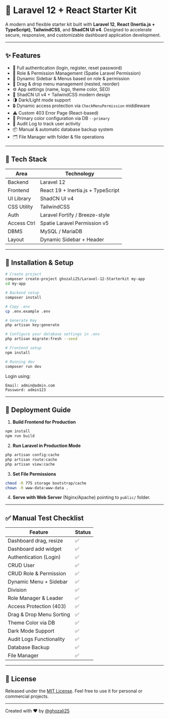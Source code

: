 # 🚀 Laravel 12 + React Starter Kit

A modern and flexible starter kit built with **Laravel 12**, **React (Inertia.js + TypeScript)**, **TailwindCSS**, and **ShadCN UI v4**. Designed to accelerate secure, responsive, and customizable dashboard application development.

---

## ✨ Features

- 🔐 Full authentication (login, register, reset password)
- 👥 Role & Permission Management (Spatie Laravel Permission)
- 📂 Dynamic Sidebar & Menus based on role & permission
- 🧩 Drag & drop menu management (nested, reorder)
- ⚙️ App settings (name, logo, theme color, SEO)
- 🎨 ShadCN UI v4 + TailwindCSS modern design
- 🌗 Dark/Light mode support
- 🔒 Dynamic access protection via `CheckMenuPermission` middleware
- ⚠️ Custom 403 Error Page (React-based)
- 💾 Primary color configuration via DB `--primary`
- 🪪 Audit Log to track user activity
- 📦 Manual & automatic database backup system
- 🗂️ File Manager with folder & file operations

---

## 🧱 Tech Stack

| Area        | Technology                         |
| ----------- | ---------------------------------- |
| Backend     | Laravel 12                         |
| Frontend    | React 19 + Inertia.js + TypeScript |
| UI Library  | ShadCN UI v4                       |
| CSS Utility | TailwindCSS                        |
| Auth        | Laravel Fortify / Breeze-style     |
| Access Ctrl | Spatie Laravel Permission v5       |
| DBMS        | MySQL / MariaDB                    |
| Layout      | Dynamic Sidebar + Header           |

---

## 🔧 Installation & Setup

```bash
# Create project
composer create-project ghozali25/Laravel-12-Starterkit my-app
cd my-app

# Backend setup
composer install

# Copy .env
cp .env.example .env

# Generate Key
php artisan key:generate

# Configure your database settings in .env
php artisan migrate:fresh --seed

# Frontend setup
npm install

# Running dev
composer run dev
```

Login using:

```
Email: admin@admin.com
Password: admin123
```

---

## 🚀 Deployment Guide

1. **Build Frontend for Production**

```bash
npm install
npm run build
```

2. **Run Laravel in Production Mode**

```bash
php artisan config:cache
php artisan route:cache
php artisan view:cache
```

3. **Set File Permissions**

```bash
chmod -R 775 storage bootstrap/cache
chown -R www-data:www-data .
```

4. **Serve with Web Server** (Nginx/Apache) pointing to `public/` folder.

---

## ✅ Manual Test Checklist

| Feature                  | Status |
| ------------------------ | ------ |
| Dashboard drag, resize   | ✅     |
| Dashboard add widget     | ✅     |
| Authentication (Login)   | ✅     |
| CRUD User                | ✅     |
| CRUD Role & Permission   | ✅     |
| Dynamic Menu + Sidebar   | ✅     |
| Division                 | ✅     |
| Role Manager & Leader    | ✅     |
| Access Protection (403)  | ✅     |
| Drag & Drop Menu Sorting | ✅     |
| Theme Color via DB       | ✅     |
| Dark Mode Support        | ✅     |
| Audit Logs Functionality | ✅     |
| Database Backup          | ✅     |
| File Manager             | ✅     |

---

## 📄 License

Released under the [MIT License](https://opensource.org/licenses/MIT). Feel free to use it for personal or commercial projects.

---

Created with ❤️ by [@ghozali25](https://github.com/ghozali25)